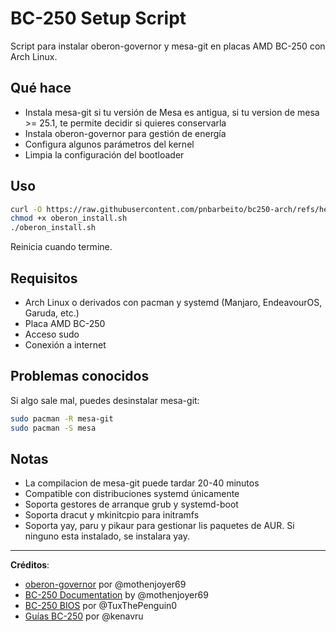 # BC-250 Setup Script

Script para instalar oberon-governor y mesa-git en placas AMD BC-250 con Arch Linux.

## Qué hace

- Instala mesa-git si tu versión de Mesa es antigua, si tu version de mesa >= 25.1, te permite decidir si quieres conservarla
- Instala oberon-governor para gestión de energía
- Configura algunos parámetros del kernel
- Limpia la configuración del bootloader

## Uso

```bash
curl -O https://raw.githubusercontent.com/pnbarbeito/bc250-arch/refs/heads/main/oberon_install.sh
chmod +x oberon_install.sh
./oberon_install.sh
```

Reinicia cuando termine.

## Requisitos

- Arch Linux o derivados con pacman y systemd (Manjaro, EndeavourOS, Garuda, etc.)
- Placa AMD BC-250
- Acceso sudo
- Conexión a internet

## Problemas conocidos

Si algo sale mal, puedes desinstalar mesa-git:
```bash
sudo pacman -R mesa-git
sudo pacman -S mesa
```

## Notas

- La compilacion de mesa-git puede tardar 20-40 minutos
- Compatible con distribuciones systemd únicamente
- Soporta gestores de arranque grub y systemd-boot
- Soporta dracut y mkinitcpio para initramfs
- Soporta yay, paru y pikaur para gestionar lis paquetes de AUR. Si ninguno esta instalado, se instalara yay.
---

**Créditos**: 
- [oberon-governor](https://gitlab.com/mothenjoyer69/oberon-governor) por @mothenjoyer69
- [BC-250 Documentation](https://github.com/mothenjoyer69/bc250-documentation) by @mothenjoyer69
- [BC-250 BIOS](https://gitlab.com/TuxThePenguin0/bc250-bios/) por @TuxThePenguin0
- [Guías BC-250](https://github.com/kenavru/BC-250) por @kenavru
